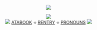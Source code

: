 <div align="center">

  ![](https://i.postimg.cc/PrPK9QSv/IMG-7494.png)
  
  ![](https://files.catbox.moe/syyhzf.png)
<br> ![](https://i.postimg.cc/7ZrKtpjN/12-D8-A71-A-30-CE-4-ED9-8807-D9-DCA9-D33-DFE.gif) [ATABOOK](https://rentry.co/kayyokos) ⟢ [RENTRY](https://rentry.co/kayyokos) ⟢ [PRONOUNS](https://en.pronouns.page/@kayyoko) ![](https://i.postimg.cc/wB60gDqy/7-FDB4184-90-A0-46-C6-8612-7498-E9-C35-A2-A.gif)
